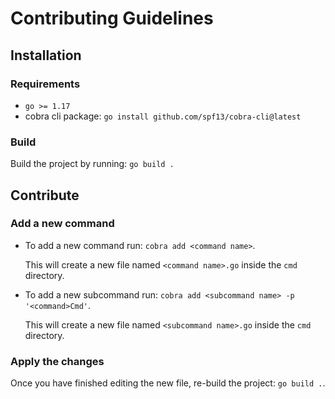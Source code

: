 # Contributing Guidelines

## Installation

### Requirements

- `go >= 1.17`
- cobra cli package: `go install github.com/spf13/cobra-cli@latest`

### Build

Build the project by running: `go build .`

## Contribute

### Add a new command

- To add a new command run: `cobra add <command name>`.

  This will create a new file named `<command name>.go` inside the `cmd` directory.

- To add a new subcommand run: `cobra add <subcommand name> -p '<command>Cmd'`.

  This will create a new file named `<subcommand name>.go` inside the `cmd` directory.

### Apply the changes
Once you have finished editing the new file, re-build the project: `go build .`.
